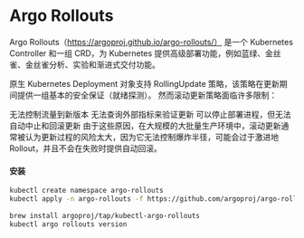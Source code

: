 # Argo Rollouts

Argo Rollouts（https://argoproj.github.io/argo-rollouts/） 是一个 Kubernetes Controller 和一组 CRD，为 Kubernetes 提供高级部署功能，例如蓝绿、金丝雀、金丝雀分析、实验和渐进式交付功能。

原生 Kubernetes Deployment 对象支持 RollingUpdate 策略，该策略在更新期间提供一组基本的安全保证（就绪探测）。 然而滚动更新策略面临许多限制：

无法控制流量到新版本
无法查询外部指标来验证更新
可以停止部署进程，但无法自动中止和回滚更新
由于这些原因，在大规模的大批量生产环境中，滚动更新通常被认为更新过程的风险太大，因为它无法控制爆炸半径，可能会过于激进地 Rollout，并且不会在失败时提供自动回滚。

#### 安装

```bash
kubectl create namespace argo-rollouts
kubectl apply -n argo-rollouts -f https://github.com/argoproj/argo-rollouts/releases/latest/download/install.yaml
 
brew install argoproj/tap/kubectl-argo-rollouts
kubectl argo rollouts version
```
